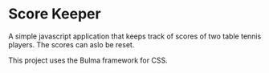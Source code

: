 # Score Keeper

A simple javascript application that keeps track of scores 
of two table tennis players. The scores can aslo be reset.

This project uses the Bulma framework for CSS.